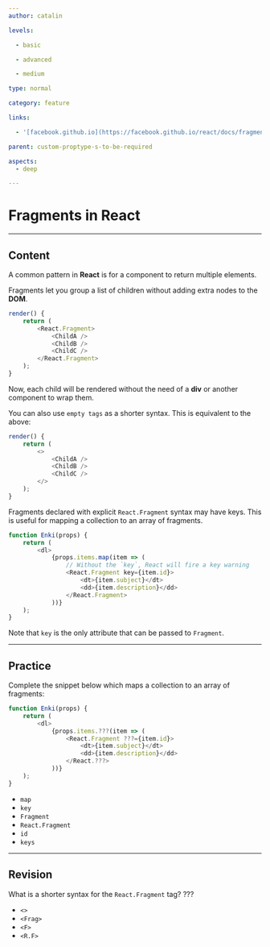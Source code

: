```yaml
---
author: catalin

levels:

  - basic

  - advanced

  - medium

type: normal

category: feature

links:

  - '[facebook.github.io](https://facebook.github.io/react/docs/fragments.html){website}'

parent: custom-proptype-s-to-be-required

aspects:
  - deep

---
```


# Fragments in **React**

---
## Content

A common pattern in **React** is for a component to return multiple elements. 

Fragments let you group a list of children without adding extra nodes to the **DOM**.

```javascript
render() {
    return (
        <React.Fragment>
            <ChildA />
            <ChildB />
            <ChildC />
        </React.Fragment>
    );
}
```

Now, each child will be rendered without the need of a **div** or another component to wrap them.

You can also use `empty tags` as a shorter syntax. This is equivalent to the above:

```javascript
render() {
    return (
        <>
            <ChildA />
            <ChildB />
            <ChildC />
        </>
    );
}
```

Fragments declared with explicit `React.Fragment` syntax may have keys. This is useful for mapping a collection to an array of fragments.

```javascript
function Enki(props) {
    return (
        <dl>
            {props.items.map(item => (
                // Without the `key`, React will fire a key warning
                <React.Fragment key={item.id}>
                    <dt>{item.subject}</dt>
                    <dd>{item.description}</dd>
                </React.Fragment>
            ))}
    );
}
```

Note that `key` is the only attribute that can be passed to `Fragment`.

---
## Practice

Complete the snippet below which maps a collection to an array of fragments:

```javascript
function Enki(props) {
    return (
        <dl>
            {props.items.???(item => (
                <React.Fragment ???={item.id}>
                    <dt>{item.subject}</dt>
                    <dd>{item.description}</dd>
                </React.???>
            ))}
    );
}
```


* `map`
* `key`
* `Fragment`
* `React.Fragment`
* `id`
* `keys`

---
## Revision

What is a shorter syntax for the `React.Fragment` tag? ???


* `<>`
* `<Frag>`
* `<F>`
* `<R.F>`

